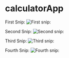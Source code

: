 # calculatorApp

First Snip:
![First snip: ](https://github.com/mikefili/calculatorApp/blob/master/calc-1.PNG "First Snip")

Second Snip:
![Second snip: ](https://github.com/mikefili/calculatorApp/blob/master/calc-2.PNG "Second Snip")

Third Snip:
![Third snip: ](https://github.com/mikefili/calculatorApp/blob/master/calc-3.PNG "Third Snip")

Fourth Snip:
![Fourth snip: ](https://github.com/mikefili/calculatorApp/blob/master/calc-4.PNG "Fourth Snip")